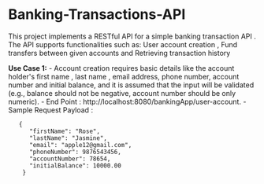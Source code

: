 # Banking-Transactions-API
This project implements a RESTful API for a simple banking transaction API . The API supports functionalities such as:  User account creation , Fund transfers between given accounts and Retrieving transaction history

 **Use Case 1:** 
     - Account creation requires basic details like the account holder's first name , last name , email address,  phone number, account number and initial balance, and it is assumed that the input will be validated (e.g., balance should not be negative, account number should be only numeric).
     - End Point : http://localhost:8080/bankingApp/user-account.
     - Sample Request Payload : 
  ```
     {
        "firstName": "Rose",
        "lastName": "Jasmine",
        "email": "apple12@gmail.com",
        "phoneNumber": 9876543456,
        "accountNumber": 78654,
        "initialBalance": 10000.00
      }
```
